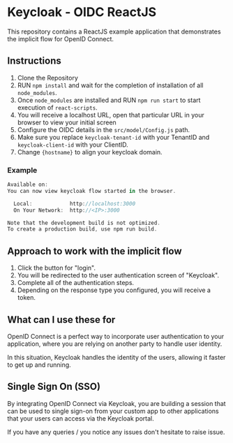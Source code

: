# Keycloak - OIDC ReactJS

This repository contains a ReactJS example application that demonstrates the implicit flow for OpenID Connect.

## Instructions

1. Clone the Repository
2. RUN `npm install` and wait for the completion of installation of all `node_modules`.
3. Once `node_modules` are installed and RUN `npm run start` to start execution of `react-scripts`.
4. You will receive a localhost URL, open that particular URL in your browser to view your initial screen
5. Configure the OIDC details in the ```src/model/Config.js``` path.
6. Make sure you replace `keycloak-tenant-id` with your TenantID and `keycloak-client-id` with your ClientID.
7. Change `{hostname}` to align your keycloak domain.

### Example

```javascript
Available on:
You can now view keycloak flow started in the browser.

  Local:            http://localhost:3000
  On Your Network:  http://<IP>:3000

Note that the development build is not optimized.
To create a production build, use npm run build.
```

## Approach to work with the implicit flow

1. Click the button for "login".
2. You will be redirected to the user authentication screen of "Keycloak".
3. Complete all of the authentication steps.
4. Depending on the response type you configured, you will receive a token.

## What can I use these for

OpenID Connect is a perfect way to incorporate user authentication to your application, where you are relying on another party to handle user identity.

In this situation, Keycloak handles the identity of the users, allowing it faster to get up and running.

## Single Sign On (SSO)

By integrating OpenID Connect via Keycloak, you are building a session that can be used to single sign-on from your custom app to other applications that your users can access via the Keycloak portal.

If you have any queries / you notice any issues don't hesitate to raise issue.
